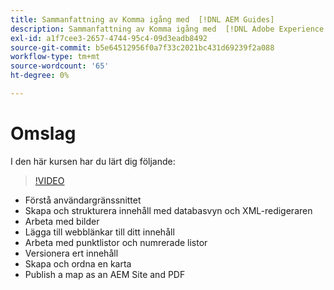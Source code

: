 ```yaml
---
title: Sammanfattning av Komma igång med  [!DNL AEM Guides]
description: Sammanfattning av Komma igång med  [!DNL Adobe Experience Manager Guides]
exl-id: a1f7cee3-2657-4744-95c4-09d3eadb8492
source-git-commit: b5e64512956f0a7f33c2021bc431d69239f2a088
workflow-type: tm+mt
source-wordcount: '65'
ht-degree: 0%

---
```


# Omslag

I den här kursen har du lärt dig följande:

>[!VIDEO](https://video.tv.adobe.com/v/336660?quality=12&learn=on)

- Förstå användargränssnittet
- Skapa och strukturera innehåll med databasvyn och XML-redigeraren
- Arbeta med bilder
- Lägga till webblänkar till ditt innehåll
- Arbeta med punktlistor och numrerade listor
- Versionera ert innehåll
- Skapa och ordna en karta
- Publish a map as an AEM Site and PDF
